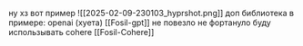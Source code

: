 ну хз вот пример ![[2025-02-09-230103_hyprshot.png]]
доп библиотека в примере: openai (хуета)   [[Fosil-gpt]] 
не повезло не фортануло буду использывать cohere [[Fosil-Cohere]]